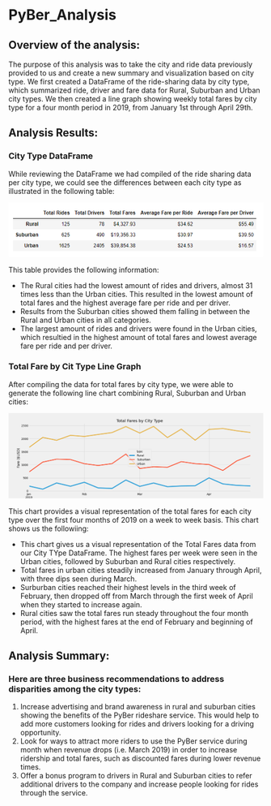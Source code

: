 # PyBer_Analysis

## Overview of the analysis:
The purpose of this analysis was to take the city and ride data previously provided to us and create a new summary and visualization based on city type. We first created a DataFrame of the ride-sharing data by city type, which summarized ride, driver and fare data for Rural, Suburban and Urban city types. We then created a line graph showing weekly total fares by city type for a four month period in 2019, from January 1st through April 29th.

## Analysis Results: 
### City Type DataFrame
While reviewing the DataFrame we had compiled of the ride sharing data per city type, we could see the differences between each city type as illustrated in the following table:

![Summary_by_City_Type](https://github.com/jmueller187/PyBer_Analysis/blob/main/analysis/Summary_by_City_Type.png)

This table provides the following information:
- The Rural cities had the lowest amount of rides and drivers, almost 31 times less than the Urban cities. This resulted in the lowest amount of total fares and the highest average fare per ride and per driver.
- Results from the Suburban cities showed them falling in between the Rural and Urban cities in all categories. 
- The largest amount of rides and drivers were found in the Urban cities, which resultied in the highest amount of total fares and lowest average fare per ride and per driver.

### Total Fare by Cit Type Line Graph
After compiling the data for total fares by city type, we were able to generate the following line chart combining Rural, Suburban and Urban cities:

![PyBer_fare_summary](https://github.com/jmueller187/PyBer_Analysis/blob/main/analysis/PyBer_fare_summary.png)

This chart provides a visual representation of the total fares for each city type over the first four months of 2019 on a week to week basis. This chart shows us the followiing:
- This chart gives us a visual representation of the Total Fares data from our City TYpe DataFrame. The highest fares per week were seen in the Urban cities, followed by Suburban and Rural cities respectively.
- Total fares in urban cities steadily increased from January through April, with three dips seen during March.
- Surburban cities reached their highest levels in the third week of February, then dropped off from March through the first week of April when they started to increase again.
- Rural cities saw the total fares run steady throughout the four month period, with the highest fares at the end of February and beginning of April.

## Analysis Summary: 
### Here are three business recommendations to address disparities among the city types:
1) Increase advertising and brand awareness in rural and suburban cities showing the benefits of the PyBer rideshare service. This would help to add more customers looking for rides and drivers looking for a driving opportunity.
2) Look for ways to attract more riders to use the PyBer service during month when revenue drops (i.e. March 2019) in order to increase ridership and total fares, such as discounted fares during lower revenue times.
3) Offer a bonus program to drivers in Rural and Suburban cities to refer additional drivers to the company and increase people looking for rides through the service. 
